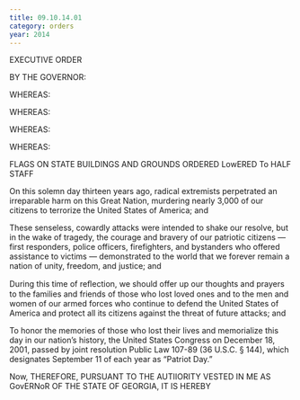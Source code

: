 ```yaml
---
title: 09.10.14.01
category: orders
year: 2014
---
```

 

EXECUTIVE ORDER

BY THE GOVERNOR:

WHEREAS:

WHEREAS:

WHEREAS:

WHEREAS:

FLAGS ON STATE BUILDINGS AND GROUNDS
ORDERED LowERED To HALF STAFF

On this solemn day thirteen years ago, radical extremists
perpetrated an irreparable harm on this Great Nation, murdering
nearly 3,000 of our citizens to terrorize the United States of
America; and

These senseless, cowardly attacks were intended to shake our
resolve, but in the wake of tragedy, the courage and bravery of our
patriotic citizens — first responders, police officers, firefighters, and
bystanders who offered assistance to victims — demonstrated to the
world that we forever remain a nation of unity, freedom, and
justice; and

During this time of reﬂection, we should offer up our thoughts and
prayers to the families and friends of those who lost loved ones and
to the men and women of our armed forces who continue to defend
the United States of America and protect all its citizens against the
threat of future attacks; and

To honor the memories of those who lost their lives and
memorialize this day in our nation’s history, the United States
Congress on December 18, 2001, passed by joint resolution Public
Law 107-89 (36 U.S.C. § 144), which designates September 11 of
each year as “Patriot Day.”

Now, THEREFORE, PURSUANT TO THE AUTIIORITY VESTED IN ME
AS GovERNoR OF THE STATE OF GEORGIA, IT IS HEREBY

